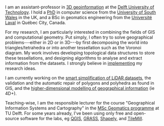 I am an assistant-professor in [3D geoinformation](http://3dgeoinfo.bk.tudelft.nl) at the [Delft University of Technology](http://www.tudelft.nl). I hold a [PhD](#phdthesis) in computer science from the [University of South Wales](http://www.southwales.ac.uk) in the UK, and a BSc in geomatics engineering from the [Université Laval](http://www.ulaval.ca) in Québec City, Canada.

For my research, I am particularly interested in combining the fields of GIS and computational geometry. Put simply, I often try to solve geographical problems---either in 2D or in 3D---by first decomposing the world into triangles/tetrahedra or into another tessellation such as the Voronoi diagram. My work involves developing topological data structures to store these tessellations, and designing algorithms to analyse and extract information from the datasets. I strongly believe in [implementing](#projects) my research ideas.

I am currently working on the [smart simplification of LiDAR datasets](http://3dsm.bk.tudelft.nl), the validation and the automatic repair of polygons and polyhedra as found in GIS, and the [higher-dimensional modelling of geographical information](http://www.geo5d.nl) (ie 4D+).

Teaching-wise, I am the responsible lecturer for the course "Geographical Information Systems and Cartography" in the [MSc Geomatics programme](http://geomatics.tudelft.nl) at TU Delft. For some years already, I've been using only free and open-source software for the labs, eg [QGIS](http://www.qgis.org/), [GRASS](http://grass.osgeo.org/), [Shapely](https://github.com/Toblerity/Shapely), and [TileMill](http://www.mapbox.com/tilemill/).
